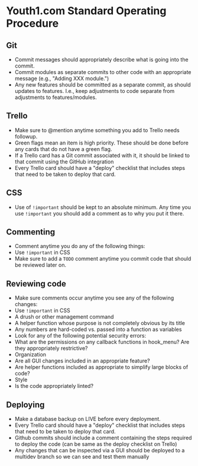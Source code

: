 Youth1.com Standard Operating Procedure
===

Git
---
* Commit messages should appropriately describe what is going into the commit.
* Commit modules as separate commits to other code with an appropriate message (e.g., "Adding XXX module.")
* Any new features should be committed as a separate commit, as should updates to features. I.e., keep adjustments to code separate from adjustments to features/modules.

Trello
---
* Make sure to @mention anytime something you add to Trello needs followup.
* Green flags mean an item is high priority. These should be done before any cards that do not have a green flag.
* If a Trello card has a Git commit associated with it, it should be linked to that commit using the GitHub integration
* Every Trello card should have a "deploy" checklist that includes steps that need to be taken to deploy that card.

CSS
---
* Use of `!important` should be kept to an absolute minimum. Any time you use `!important` you should add a comment as to why you put it there.

Commenting
---
* Comment anytime you do any of the following things:
 * Use `!important` in CSS
* Make sure to add a `TODO` comment anytime you commit code that should be reviewed later on.

Reviewing code
---
* Make sure comments occur anytime you see any of the following changes:
 * Use `!important` in CSS
 * A drush or other management command
 * A helper function whose purpose is not completely obvious by its title 
 * Any numbers are hard-coded vs. passed into a function as variables
* Look for any of the following potential security errors:
 * What are the permissions on any callback functions in hook_menu? Are they appropriately restrictive?
* Organization
 * Are all GUI changes included in an appropriate feature?
 * Are helper functions included as appropriate to simplify large blocks of code?
* Style
 * Is the code appropriately linted?

Deploying
---
* Make a database backup on LIVE before every deployment.
* Every Trello card should have a "deploy" checklist that includes steps that need to be taken to deploy that card.
* Github commits should include a comment containing the steps required to deploy the code (can be same as the deploy checklist on Trello)
* Any changes that can be inspected via a GUI should be deployed to a multidev branch so we can see and test them manually
